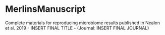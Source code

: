 # MerlinsManuscript
Complete materials for reproducing microbiome results published in Nealon et al. 2019 - INSERT FINAL TITLE - (Journal: INSERT FINAL JOURNAL)

